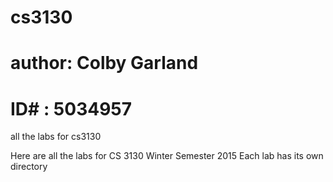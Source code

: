 # cs3130
# author: Colby Garland
# ID#   : 5034957
all the labs for cs3130

Here are all the labs for CS 3130 Winter Semester 2015
Each lab has its own directory
